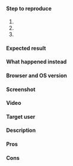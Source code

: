 <!-- Bug Template -->

#### Step to reproduce

1.
2.
3.

#### Expected result


#### What happened instead


#### Browser and OS version


#### Screenshot

<!-- If it is a static visual bug, please attach a screenshot. -->

#### Video

<!-- If it is an animation bug or something that you can't capture with a screenshot, please attach a video. -->

<!-- End of Bug Template -->


<!-- Feature Suggestion Template -->
#### Target user

<!-- Who will use this feature? For e.g. Grape devs, End-users, Partners -->

#### Description


#### Pros


#### Cons


<!-- End of Feature Suggestion Template -->